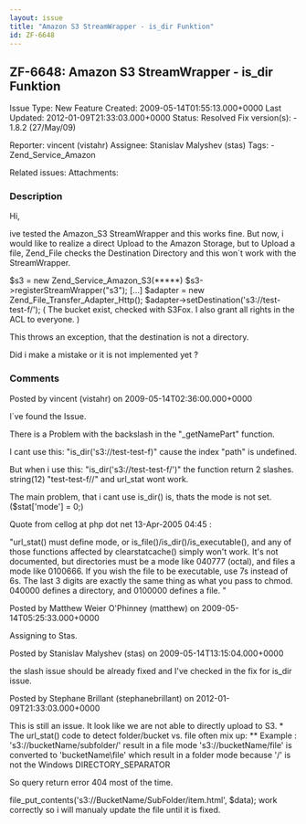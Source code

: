 ```yaml
---
layout: issue
title: "Amazon S3 StreamWrapper - is_dir Funktion"
id: ZF-6648
---
```


ZF-6648: Amazon S3 StreamWrapper - is\_dir Funktion
---------------------------------------------------

 Issue Type: New Feature Created: 2009-05-14T01:55:13.000+0000 Last Updated: 2012-01-09T21:33:03.000+0000 Status: Resolved Fix version(s): - 1.8.2 (27/May/09)
 
 Reporter:  vincent (vistahr)  Assignee:  Stanislav Malyshev (stas)  Tags: - Zend\_Service\_Amazon
 
 Related issues: 
 Attachments: 
### Description

Hi,

ive tested the Amazon\_S3 StreamWrapper and this works fine. But now, i would like to realize a direct Upload to the Amazon Storage, but to Upload a file, Zend\_File checks the Destination Directory and this won´t work with the StreamWrapper.

$s3 = new Zend\_Service\_Amazon\_S3(\*\*\*\*\*) $s3->registerStreamWrapper("s3"); [...] $adapter = new Zend\_File\_Transfer\_Adapter\_Http(); $adapter->setDestination('<a>s3://test-test-f/</a>'); ( The bucket exist, checked with S3Fox. I also grant all rights in the ACL to everyone. )

This throws an exception, that the destination is not a directory.

Did i make a mistake or it is not implemented yet ?

 

 

### Comments

Posted by vincent (vistahr) on 2009-05-14T02:36:00.000+0000

I´ve found the Issue.

There is a Problem with the backslash in the "\_getNamePart" function.

I cant use this: "is\_dir('<a>s3://test-test-f</a>)" cause the index "path" is undefined.

But when i use this: "is\_dir('<a>s3://test-test-f/</a>')" the function return 2 slashes. string(12) "test-test-f//" and url\_stat wont work.

The main problem, that i cant use is\_dir() is, thats the mode is not set. ($stat['mode'] = 0;)

Quote from cellog at php dot net 13-Apr-2005 04:45 :

"url\_stat() must define mode, or is\_file()/is\_dir()/is\_executable(), and any of those functions affected by clearstatcache() simply won't work. It's not documented, but directories must be a mode like 040777 (octal), and files a mode like 0100666. If you wish the file to be executable, use 7s instead of 6s. The last 3 digits are exactly the same thing as what you pass to chmod. 040000 defines a directory, and 0100000 defines a file. "

 

 

Posted by Matthew Weier O'Phinney (matthew) on 2009-05-14T05:25:33.000+0000

Assigning to Stas.

 

 

Posted by Stanislav Malyshev (stas) on 2009-05-14T13:15:04.000+0000

the slash issue should be already fixed and I've checked in the fix for is\_dir issue.

 

 

Posted by Stephane Brillant (stephanebrillant) on 2012-01-09T21:33:03.000+0000

This is still an issue. It look like we are not able to directly upload to S3. \* The url\_stat() code to detect folder/bucket vs. file often mix up: \*\* Example : '<a>s3://bucketName/subfolder/</a>' result in a file mode '<a>s3://bucketName/file</a>' is converted to 'bucketName\\file' which result in a folder mode because '/' is not the Windows DIRECTORY\_SEPARATOR

So query return error 404 most of the time.

file\_put\_contents('<a>s3://BucketName/SubFolder/item.html</a>', $data); work correctly so i will manualy update the file until it is fixed.

 

 